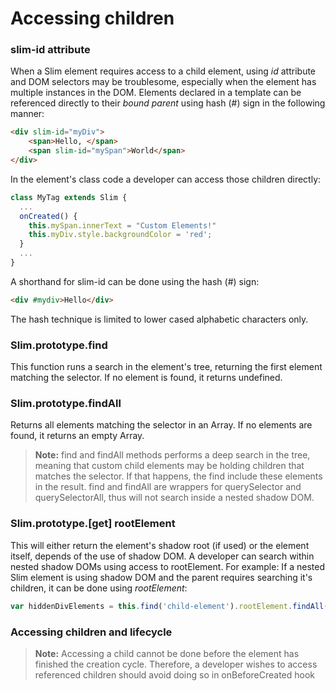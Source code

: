 # Accessing children
### slim-id attribute
When a Slim element requires access to a child element, using *id* attribute and DOM selectors may be troublesome,
especially when the element has multiple instances in the DOM.
Elements declared in a template can be referenced directly to their *bound parent* using hash (#) sign in the following manner:
```html
<div slim-id="myDiv">
    <span>Hello, </span>
    <span slim-id="mySpan">World</span>
</div>
```
In the element's class code a developer can access those children directly:
```javascript
class MyTag extends Slim {
  ...
  onCreated() {
    this.mySpan.innerText = "Custom Elements!"
    this.myDiv.style.backgroundColor = 'red';
  }
  ...
}
```
A shorthand for slim-id can be done using the hash (#) sign:
```html
<div #mydiv>Hello</div>
```
The hash technique is limited to lower cased alphabetic characters only.

### Slim.prototype.find
This function runs a search in the element's tree, returning the first element matching the selector.
If no element is found, it returns undefined.
### Slim.prototype.findAll
Returns all elements matching the selector in an Array.
If no elements are found, it returns an empty Array.

> **Note:** find and findAll methods performs a deep search in the tree, meaning that custom child elements may be holding children that matches the selector.
> If that happens, the find include these elements in the result.
> find and findAll are wrappers for querySelector and querySelectorAll, thus will not search inside a nested shadow DOM. 

### Slim.prototype.\[get\] rootElement
This will either return the element's shadow root (if used) or the element itself, depends of the use of shadow DOM.
A developer can search within nested shadow DOMs using access to rootElement.
For example: If a nested Slim element is using shadow DOM and the parent requires searching it's children,
it can be done using *rootElement*:
```javascript
var hiddenDivElements = this.find('child-element').rootElement.findAll('div')
```

### Accessing children and lifecycle
> **Note:** Accessing a child cannot be done before the element has finished the creation cycle.
> Therefore, a developer wishes to access referenced children should avoid doing so in onBeforeCreated hook